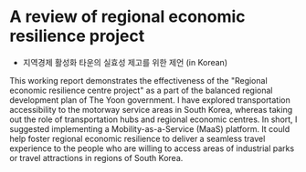 # A review of regional economic resilience project 
+ 지역경제 활성화 타운의 실효성 제고를 위한 제언 (in Korean)

This working report demonstrates the effectiveness of the "Regional economic resilience centre project" as a part of the balanced regional development plan of The Yoon government. I have explored transportation accessibility to the motorway service areas in South Korea, whereas taking out the role of transportation hubs and regional economic centres. In short, I suggested implementing a Mobility-as-a-Service (MaaS) platform. It could help foster regional economic resilience to deliver a seamless travel experience to the people who are willing to access areas of industrial parks or travel attractions in regions of South Korea.
